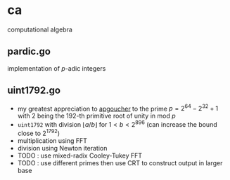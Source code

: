# ca
computational algebra

## pardic.go

implementation of $p$-adic integers

## uint1792.go

- my greatest appreciation to [apgoucher](https://cp4space.hatsya.com/2021/09/01/an-efficient-prime-for-number-theoretic-transforms/) to the prime $p = 2^{64} - 2^{32} + 1$ with $2$ being the $192$-th primitive root of unity in mod $p$
- `uint1792` with division $\lfloor a / b \rfloor$ for $1 < b < 2^{896}$ (can increase the bound close to $2^{1792}$)
- multiplication using FFT
- division using Newton iteration
- TODO : use mixed-radix Cooley-Tukey FFT
- TODO : use different primes then use CRT to construct output in larger base
